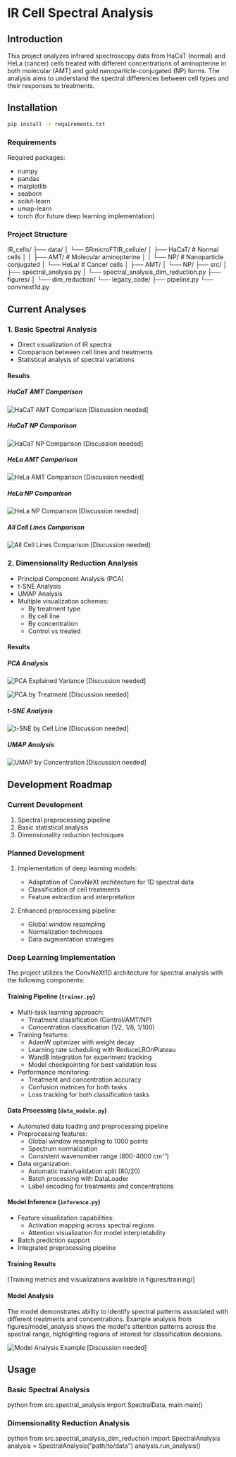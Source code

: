 # IR Cell Spectral Analysis

## Introduction
This project analyzes infrared spectroscopy data from HaCaT (normal) and HeLa (cancer) cells treated with different concentrations of aminopterine in both molecular (AMT) and gold nanoparticle-conjugated (NP) forms. The analysis aims to understand the spectral differences between cell types and their responses to treatments.

## Installation

```bash
pip install -r requirements.txt
```

### Requirements 

Required packages:
- numpy
- pandas
- matplotlib
- seaborn
- scikit-learn
- umap-learn
- torch (for future deep learning implementation)


### Project Structure

IR_cells/
├── data/
│ └── SRmicroFTIR_cellule/
│ ├── HaCaT/ # Normal cells
│ │ ├── AMT/ # Molecular aminopterine
│ │ └── NP/ # Nanoparticle conjugated
│ └── HeLa/ # Cancer cells
│ ├── AMT/
│ └── NP/
├── src/
│ ├── spectral_analysis.py
│ └── spectral_analysis_dim_reduction.py
├── figures/
│ └── dim_reduction/
└── legacy_code/
├── pipeline.py
└── convnext1d.py



## Current Analyses

### 1. Basic Spectral Analysis
- Direct visualization of IR spectra
- Comparison between cell lines and treatments
- Statistical analysis of spectral variations

#### Results

##### HaCaT AMT Comparison
![HaCaT AMT Comparison](figures/simple_plots/HaCaT_AMT_20241216_120035.png)
[Discussion needed]

##### HaCaT NP Comparison
![HaCaT NP Comparison](figures/simple_plots/HaCaT_NP_20241216_120037.png)
[Discussion needed]

##### HeLa AMT Comparison
![HeLa AMT Comparison](figures/simple_plots/HeLa_AMT_20241216_120036.png)
[Discussion needed]

##### HeLa NP Comparison
![HeLa NP Comparison](figures/simple_plots/HeLa_NP_20241216_120038.png)
[Discussion needed]

##### All Cell Lines Comparison
![All Cell Lines Comparison](figures/simple_plots/All_Comparison_20241216_120038.png)
[Discussion needed]

### 2. Dimensionality Reduction Analysis
- Principal Component Analysis (PCA)
- t-SNE Analysis
- UMAP Analysis
- Multiple visualization schemes:
  - By treatment type
  - By cell line
  - By concentration
  - Control vs treated

#### Results
##### PCA Analysis
![PCA Explained Variance](figures/dim_reduction/pca_explained_variance.png)
[Discussion needed]

![PCA by Treatment](figures/dim_reduction/pca_by_treatment.png)
[Discussion needed]

##### t-SNE Analysis
![t-SNE by Cell Line](figures/dim_reduction/t-sne_by_cell_line.png)
[Discussion needed]

##### UMAP Analysis
![UMAP by Concentration](figures/dim_reduction/umap_by_concentration.png)
[Discussion needed]

## Development Roadmap

### Current Development
1. Spectral preprocessing pipeline
2. Basic statistical analysis
3. Dimensionality reduction techniques

### Planned Development
1. Implementation of deep learning models:
   - Adaptation of ConvNeXt architecture for 1D spectral data
   - Classification of cell treatments
   - Feature extraction and interpretation

2. Enhanced preprocessing pipeline:
   - Global window resampling
   - Normalization techniques
   - Data augmentation strategies

### Deep Learning Implementation
The project utilizes the ConvNeXt1D architecture for spectral analysis with the following components:

#### Training Pipeline (`trainer.py`)
- Multi-task learning approach:
  - Treatment classification (Control/AMT/NP)
  - Concentration classification (1/2, 1/8, 1/100)
- Training features:
  - AdamW optimizer with weight decay
  - Learning rate scheduling with ReduceLROnPlateau
  - WandB integration for experiment tracking
  - Model checkpointing for best validation loss
- Performance monitoring:
  - Treatment and concentration accuracy
  - Confusion matrices for both tasks
  - Loss tracking for both classification tasks

#### Data Processing (`data_module.py`)
- Automated data loading and preprocessing pipeline
- Preprocessing features:
  - Global window resampling to 1000 points
  - Spectrum normalization
  - Consistent wavenumber range (800-4000 cm⁻¹)
- Data organization:
  - Automatic train/validation split (80/20)
  - Batch processing with DataLoader
  - Label encoding for treatments and concentrations

#### Model Inference (`inference.py`)
- Feature visualization capabilities:
  - Activation mapping across spectral regions
  - Attention visualization for model interpretability
- Batch prediction support
- Integrated preprocessing pipeline

#### Training Results
[Training metrics and visualizations available in figures/training/]

#### Model Analysis
The model demonstrates ability to identify spectral patterns associated with different treatments and concentrations. Example analysis from figures/model_analysis shows the model's attention patterns across the spectral range, highlighting regions of interest for classification decisions.

![Model Analysis Example](figures/model_analysis/hacat_amt_1-2_pred_amt_1-2_20241219_170742.png)
[Discussion needed]

## Usage

### Basic Spectral Analysis
python
from src.spectral_analysis import SpectralData, main
main()

### Dimensionality Reduction Analysis
python
from src.spectral_analysis_dim_reduction import SpectralAnalysis
analysis = SpectralAnalysis("path/to/data")
analysis.run_analysis()
